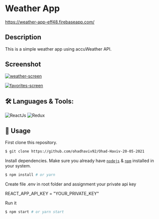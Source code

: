 # Weather App

https://weather-app-eff48.firebaseapp.com/

## Description
This is a simple weather app using accuWeather API.

## Screenshot
<a href="https://ibb.co/BTc5Jqy"><img src="https://i.ibb.co/ygdcCW6/weather-screen.png" alt="weather-screen" border="0"></a><br /><a target='_blank' href='https://imgbb.com/'>

<a href="https://ibb.co/hLtNKRP"><img src="https://i.ibb.co/gmB8DM5/favorites-screen.png" alt="favorites-screen" border="0"></a>

 
## 🛠️ **Languages & Tools:**
![ReactJs](https://img.shields.io/badge/-React-blue?style=for-the-badge&logo=react)
![Redux](https://img.shields.io/badge/Redux-593D88?style=for-the-badge&logo=redux&logoColor=white)


## 🚀 Usage

First clone this repository.
```bash
$ git clone https://github.com/ohadhaviv92/Ohad-Haviv-20-05-2021
```

Install dependencies. Make sure you already have [`nodejs`](https://nodejs.org/en/) & [`npm`](https://www.npmjs.com/) installed in your system.
```bash
$ npm install # or yarn
```
Create file .env in root folder and assignment your private api key

REACT_APP_API_KEY = "YOUR_PRIVATE_KEY"

Run it
```bash
$ npm start # or yarn start
```

